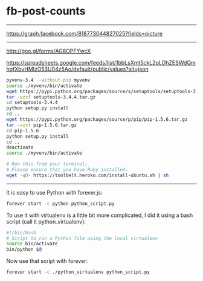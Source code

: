 # fb-post-counts

---

https://graph.facebook.com/818773044827025?fields=picture

---


http://goo.gl/forms/AG8OPFYwcX

https://spreadsheets.google.com/feeds/list/1bbLsXmt5ckL2pLOhZESWdQmhqfXbvHMlzO53U04z5Ao/default/public/values?alt=json

``` bash
pyvenv-3.4 --without-pip myvenv
source ./myvenv/bin/activate
wget https://pypi.python.org/packages/source/s/setuptools/setuptools-3.4.4.tar.gz
tar -vzxf setuptools-3.4.4.tar.gz
cd setuptools-3.4.4
python setup.py install
cd ..
wget https://pypi.python.org/packages/source/p/pip/pip-1.5.6.tar.gz
tar -vzxf pip-1.5.6.tar.gz
cd pip-1.5.6
python setup.py install
cd ..
deactivate
source ./myvenv/bin/activate
```

``` bash
# Run this from your terminal:
# Please ensure that you have Ruby installed.
wget -qO- https://toolbelt.heroku.com/install-ubuntu.sh | sh
```

---

It is easy to use Python with forever.js:

``` bash
forever start -c python python_script.py
```

To use it with virtualenv is a little bit more complicated, I did it using a bash script (call it python_virtualenv):

``` bash
#!/bin/bash
# Script to run a Python file using the local virtualenv
source bin/activate
bin/python $@
```

Now use that script with forever:

``` bash
forever start -c ./python_virtualenv python_script.py
```
